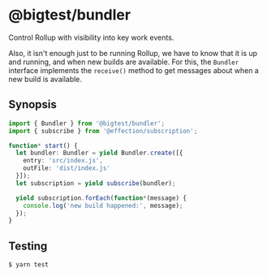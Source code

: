 # @bigtest/bundler

Control Rollup with visibility into key work events.

Also, it isn't enough just to be running Rollup, we have to know that
it is up and running, and when new builds are available. For this, the
`Bundler` interface implements the `receive()` method to get messages about
when a new build is available.

## Synopsis

``` typescript
import { Bundler } from '@bigtest/bundler';
import { subscribe } from '@effection/subscription';

function* start() {
  let bundler: Bundler = yield Bundler.create([{
    entry: 'src/index.js',
    outFile: 'dist/index.js'
  }]);
  let subscription = yield subscribe(bundler);

  yield subscription.forEach(function*(message) {
    console.log('new build happened:', message);
  });
}
```

## Testing

``` shell
$ yarn test
```
